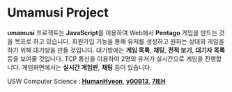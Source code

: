 #   Umamusi Project
   
    
**umamusi** 프로젝트는 **JavaScript**를 이용하여 Web에서 **Pentago** 게임을 만드는 것을 목표로 하고 있습니다.
회원가입 기능을 통해 유저를 생성하고 원하는 상대와 게임을 하기 위해 대기방을 만들 것입니다.
대기방에는 **게임 목록**, **채팅**, **전적 보기**, **대기자 목록** 등을 보여줄 것입니다.
TCP 통신을 이용하여 2명의 유저가 실시간으로 게임을 진행합니다.
게임화면에서는 **실시간 게임판**, **채팅** 등이 있습니다.
   
USW Computer Science : [**HumanHyeon**](https://github.com/HumanHyeon),  [**y00913**](https://github.com/y00913),  [**7IEH**](https://github.com/7IEH)
